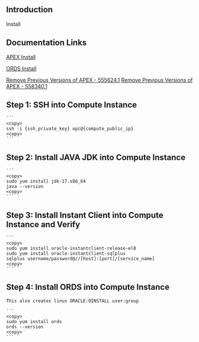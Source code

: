 ## **Introduction**

Install

## **Documentation Links**

[APEX Install](https://docs.oracle.com/en/database/oracle/apex/22.1/htmig/downloading-installing-apex.html#GUID-B5A5B38D-586C-488A-AE27-A168FAA28FEE)

[ORDS Install](https://docs.oracle.com/en/database/oracle/oracle-rest-data-services/22.2/ordig/installing-and-configuring-oracle-rest-data-services.html#GUID-B6661F35-3EE3-4CB3-9379-40D0B8E24635)

[Remove Previous Versions of APEX - 555624.1](https://support.oracle.com/cloud/faces/DocumentDisplay?id=555624.1)
[Remove Previous Versions of APEX - 558340.1](https://support.oracle.com/cloud/faces/DocumentDisplay?id=558340.1)

## **Step 1: SSH into Compute Instance**

	```
    <copy>
	ssh -i {ssh_private_key} opc@{compute_public_ip}
	<copy>
	```

## **Step 2: Install JAVA JDK into Compute Instance**

	```
    <copy>
	sudo yum install jdk-17.x86_64 
	java --version
	<copy>
	```

## **Step 3: Install Instant Client into Compute Instance and Verify**

	```
    <copy>
    sudo yum install oracle-instantclient-release-el8  
    sudo yum install oracle-instantclient-sqlplus
    sqlplus username/password@//[host]:[port]/[service_name]
	<copy>
	```

## **Step 4: Install ORDS into Compute Instance**

    This also creates linux ORACLE:OINSTALL user:group

	```
    <copy>
    sudo yum install ords
    ords --version
	<copy>
	```
